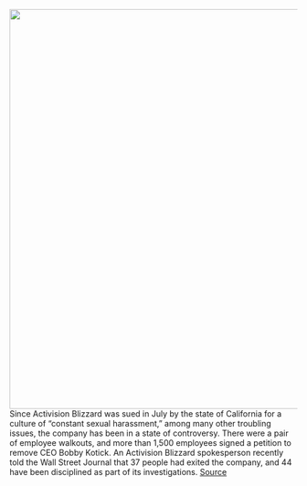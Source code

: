 <img src='https://cdn.vox-cdn.com/thumbor/3f8J-I4i3D8UP0lDOKBn80wCgqc=/0x0:2214x1649/1200x800/filters:focal(1193x356:1547x710)/cdn.vox-cdn.com/uploads/chorus_image/image/70403928/615660190.0.jpg' width='700px' /><br/>
Since Activision Blizzard was sued in July by the state of California for a culture of “constant sexual harassment,” among many other troubling issues, the company has been in a state of controversy. There were a pair of employee walkouts, and more than 1,500 employees signed a petition to remove CEO Bobby Kotick. An Activision Blizzard spokesperson recently told the Wall Street Journal that 37 people had exited the company, and 44 have been disciplined as part of its investigations.
<a href='https://www.theverge.com/2022/1/18/22889464/microsoft-activision-blizzard-xbox-acquisition-bobby-kotick'> Source <a/>